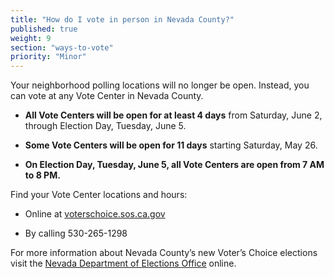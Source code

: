 ```yaml
---
title: "How do I vote in person in Nevada County?"
published: true
weight: 9
section: "ways-to-vote"
priority: "Minor"
---
```


Your neighborhood polling locations will no longer be open. Instead, you can vote at any Vote Center in Nevada County.   

- **All Vote Centers will be open for at least 4 days** from Saturday, June 2, through Election Day, Tuesday, June 5. 

- **Some Vote Centers will be open for 11 days** starting Saturday, May 26.    

- **On Election Day, Tuesday, June 5, all Vote Centers are open from 7 AM to 8 PM.**  

Find your Vote Center locations and hours:  

- Online at [voterschoice.sos.ca.gov](http://www.sos.ca.gov/elections/voters-choice-act/)    

- By calling 530-265-1298      

For more information about Nevada County’s new Voter’s Choice elections visit the [Nevada Department of Elections Office](https://www.mynevadacounty.com/2320/Voters-Choice-Act) online.
